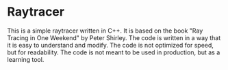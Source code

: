 # Raytracer

This is a simple raytracer written in C++. It is based on the book "Ray Tracing in One Weekend" by Peter Shirley. The code is written in a way that it is easy to understand and modify. The code is not optimized for speed, but for readability. The code is not meant to be used in production, but as a learning tool.

<!-- ## Features

- [x] Raytracing
- [x] Lambertian materials
- [x] Metal materials
- [x] Dielectric materials
- [x] Anti-aliasing
- [x] Diffuse lights
- [x] Positionable camera
- [x] Positionable objects
- [x] Textures
- [x] BVH
- [x] Perlin noise
- [x] Image textures
- [x] Rectangles
- [x] Box
- [x] Constant medium
- [x] PDF -->

